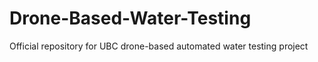 # Drone-Based-Water-Testing
Official repository for UBC drone-based automated water testing project
